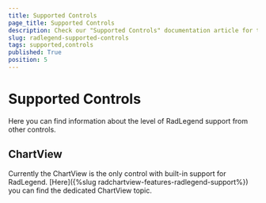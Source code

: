 ```yaml
---
title: Supported Controls
page_title: Supported Controls
description: Check our "Supported Controls" documentation article for the RadLegend WPF control.
slug: radlegend-supported-controls
tags: supported,controls
published: True
position: 5
---
```


# Supported Controls

Here you can find information about the level of RadLegend support from other controls.      

## ChartView

Currently the ChartView is the only control with built-in support for RadLegend. [Here]({%slug radchartview-features-radlegend-support%}) you can find the dedicated ChartView topic.